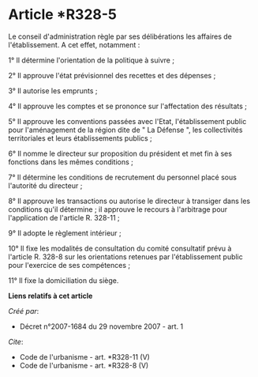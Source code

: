 # Article *R328-5

Le conseil d'administration règle par ses délibérations les affaires de l'établissement. A cet effet, notamment : 

1° Il détermine l'orientation de la politique à suivre ; 

2° Il approuve l'état prévisionnel des recettes et des dépenses ; 

3° Il autorise les emprunts ; 

4° Il approuve les comptes et se prononce sur l'affectation des résultats ; 

5° Il approuve les conventions passées avec l'Etat, l'établissement public pour l'aménagement de la région dite de " La
Défense ", les collectivités territoriales et leurs établissements publics ; 

6° Il nomme le directeur sur proposition du président et met fin à ses fonctions dans les mêmes conditions ; 

7° Il détermine les conditions de recrutement du personnel placé sous l'autorité du directeur ; 

8° Il approuve les transactions ou autorise le directeur à transiger dans les conditions qu'il détermine ; il approuve le
recours à l'arbitrage pour l'application de l'article R. 328-11 ; 

9° Il adopte le règlement intérieur ; 

10° Il fixe les modalités de consultation du comité consultatif prévu à l'article R. 328-8 sur les orientations retenues par
l'établissement public pour l'exercice de ses compétences ; 

11° Il fixe la domiciliation du siège.

**Liens relatifs à cet article**

_Créé par_:

  - Décret n°2007-1684 du 29 novembre 2007 - art. 1

_Cite_:

  - Code de l'urbanisme - art. *R328-11 (V)
  - Code de l'urbanisme - art. *R328-8 (V)
